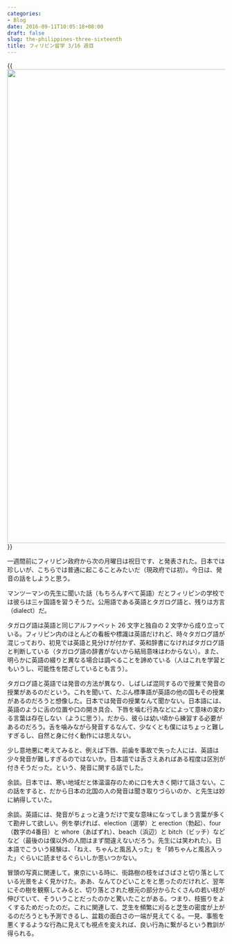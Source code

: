```yaml
---
categories:
- Blog
date: 2016-09-11T10:05:18+08:00
draft: false
slug: the-philippines-three-sixteenth
title: フィリピン留学 3/16 週目
---
```


{{<img alt="" src="/images/2016/09/the-philippines-three-sixteenth.jpg" width="1456" height="1092">}}

一週間前にフィリピン政府から次の月曜日は祝日です、と発表された。日本では珍しいが、こちらでは普通に起こることみたいだ（現政府では初）。今日は、発音の話をしようと思う。

マンツーマンの先生に聞いた話（もちろんすべて英語）だとフィリピンの学校では彼らは三ヶ国語を習うそうだ。公用語である英語とタガログ語と、残りは方言（dialect）だ。

タガログ語は英語と同じアルファベット 26 文字と独自の 2 文字から成り立っている。フィリピン内のほとんどの看板や標識は英語だけれど、時々タガログ語が混じっており、初見では英語と見分けが付かず、英和辞書になければタガログ語と判断している（タガログ語の辞書がないから結局意味はわからない）。また、明らかに英語の綴りと異なる場合は調べることを諦めている（人はこれを学習ともいうし、可能性を閉ざしているとも言う）。

タガログ語と英語では発音の方法が異なり、しばしば混同するので授業で発音の授業があるのだという。これを聞いて、たぶん標準語が英語の他の国もその授業があるのだろうと想像した。日本では発音の授業なんて聞かない。日本語には、英語のように舌の位置や口の開き具合、下唇を噛む行為などによって意味の変わる言葉は存在しない（ように思う）。だから、彼らは幼い頃から練習する必要があるのだろう。舌を噛みながら発音するなんて、少なくとも僕にはちょっと難しすぎるし、自然と身に付く動作には思えない。

少し意地悪に考えてみると、例えば下唇、前歯を事故で失った人には、英語は少々発音が難しすぎるのではないか。日本語では舌さえあればある程度は区別が付きそうだった。という、発音に関する話でした。

余談。日本では、寒い地域だと体温温存のために口を大きく開けて話さない。この話をすると、だから日本の北国の人の発音は聞き取りづらいのか、と先生は妙に納得していた。

余談。英語には、発音がちょっと違うだけで変な意味になってしまう言葉が多くて勘弁して欲しい。例を挙げれば、election（選挙）と erection（勃起）、four（数字の4番目）と whore（あばずれ）、beach（浜辺）と bitch（ビッチ）などなど（最後のは僕以外の人間はまず間違えないだろう。先生には笑われた）。日本語でこういう経験は、「ねえ、ちゃんと風呂入った」を「姉ちゃんと風呂入った」ぐらいに読ませるぐらいしか思いつかない。

冒頭の写真に関連して。東京にいる時に、街路樹の枝をばさばさと切り落としている光景をよく見かけた。ああ、なんてひどいことをと思ったのだけれど、翌年にその樹を観察してみると、切り落とされた根元の部分からたくさんの若い枝が伸びていて、そういうことだったのかと驚いたことがある。つまり、枝振りをよくするためだったのだ。これに関連して、芝生を頻繁に刈ると芝生の密度が上がるのだろうとも予測できるし、盆栽の面白さの一端が見えてくる。一見、事態を悪くするような行為に見えても視点を変えれば、良い行為に繋がるという教訓が得られる。
